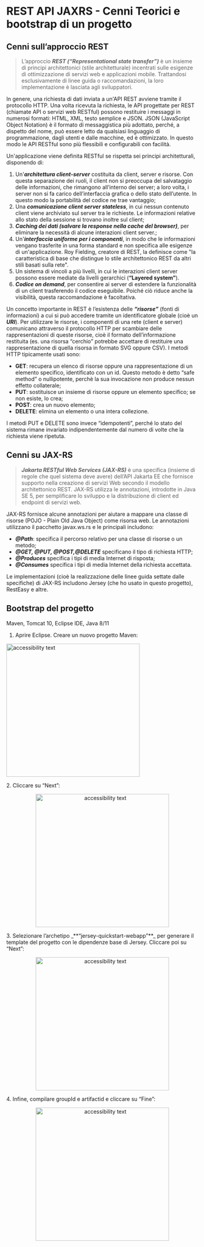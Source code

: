 # REST API JAXRS - Cenni Teorici e bootstrap di un progetto


## Cenni sull’approccio REST

>L’approccio _**REST  (“Representational state transfer”)**_ è un insieme di principi architettonici (stile architetturale) incentrati sulle esigenze di ottimizzazione di servizi web e applicazioni mobile. Trattandosi esclusivamente di linee guida o raccomandazioni, la loro implementazione è lasciata agli sviluppatori.
>
In genere, una richiesta di dati inviata a un'API REST avviene tramite il protocollo HTTP. Una volta ricevuta la richiesta, le API progettate per REST (chiamate API o servizi web RESTful) possono restituire i messaggi in numerosi formati: HTML, XML, testo semplice e JSON. JSON (JavaScript Object Notation) è il formato di messaggistica più adottato, perché, a dispetto del nome, può essere letto da qualsiasi linguaggio di programmazione, dagli utenti e dalle macchine, ed è ottimizzato. In questo modo le API RESTful sono più flessibili e configurabili con facilità.

Un'applicazione viene definita RESTful se rispetta sei principi architetturali, disponendo di:

1. Un'_**architettura client-server**_ costituita da client, server e risorse. Con questa separazione dei ruoli, il client non si preoccupa del salvataggio delle informazioni, che rimangono all’interno dei server; a loro volta, i server non si fa carico dell’interfaccia grafica o dello stato dell’utente. In questo modo la portabilità del codice ne trae vantaggio;
2. Una _**comunicazione client server stateless**_, in cui nessun contenuto client viene archiviato sul server tra le richieste. Le informazioni relative allo stato della sessione si trovano inoltre sul client;
3. _**Caching dei dati (salvare la response nella cache del browser)**_, per eliminare la necessità di alcune interazioni client server.;
4. Un'_**interfaccia uniforme per i componenti**_, in modo che le informazioni vengano trasferite in una forma standard e non specifica alle esigenze di un'applicazione. Roy Fielding, creatore di REST, la definisce come "la caratteristica di base che distingue lo stile architettonico REST da altri stili basati sulla rete".
5. Un sistema di vincoli a più livelli, in cui le interazioni client server possono essere mediate da livelli gerarchici (**“Layered system”**).
6. _**Codice on demand**_, per consentire ai server di estendere la funzionalità di un client trasferendo il codice eseguibile. Poiché ciò riduce anche la visibilità, questa raccomandazione è facoltativa.

Un concetto importante in REST è l’esistenza delle _**“risorse”**_ (fonti di informazioni) a cui si può accedere tramite un identificatore globale (cioè un _**URI**_).
Per utilizzare le risorse, i componenti di una rete (client e server) comunicano attraverso il protocollo HTTP per scambiare delle rappresentazioni di queste risorse, cioè il formato dell’informazione restituita (es. una risorsa “cerchio” potrebbe accettare di restituire una rappresentazione di quella risorsa in formato SVG oppure CSV).
I metodi HTTP tipicamente usati sono:
* **GET**: recupera un elenco di risorse oppure una rappresentazione di un elemento specifico, identificato con un id. Questo metodo è detto “safe method” o nullipotente, perchè la sua invocazione non produce nessun effetto collaterale;
* **PUT**: sostituisce un insieme di risorse oppure un elemento specifico; se non esiste, lo crea;
* **POST**: crea un nuovo elemento;
* **DELETE**: elimina un elemento o una intera collezione.

I metodi PUT e DELETE sono invece “idempotenti”, perché lo stato del sistema rimane invariato indipendentemente dal numero di volte che la richiesta viene ripetuta.


## Cenni su JAX-RS

>_**Jakarta RESTful Web Services (JAX-RS)**_ è una specifica (insieme di regole che quel sistema deve avere) dell’API Jakarta EE che fornisce supporto nella creazione di servizi Web secondo il modello architettonico REST. JAX-RS utilizza le annotazioni, introdotte in Java SE 5, per semplificare lo sviluppo e la distribuzione di client ed endpoint di servizi web.

JAX-RS fornisce alcune annotazioni per aiutare a mappare una classe di risorse (POJO - Plain Old Java Object) come risorsa web. Le annotazioni utilizzano il pacchetto javax.ws.rs e le principali includono:
* __*@Path*__: specifica il percorso relativo per una classe di risorse o un metodo;
* __*@GET, @PUT, @POST,@DELETE*__ specificano il tipo di richiesta HTTP;
* __*@Produces*__ specifica i tipi di media Internet di risposta;
* __*@Consumes*__ specifica i tipi di media Internet della richiesta accettata.

Le implementazioni (cioè la realizzazione delle linee guida settate dalle specifiche) di JAX-RS includono Jersey (che ho usato in questo progetto), RestEasy e altre.


## Bootstrap del progetto

Maven, Tomcat 10, Eclipse IDE, Java 8/11

1. Aprire Eclipse. Creare un nuovo progetto Maven:
> <p align="center">
  <img src="https://user-images.githubusercontent.com/80511726/129180024-bf382f00-f4f3-4a7a-a570-d37e0cf4d0f6.png" width="350" alt="accessibility text">
</p>
2. Cliccare su “Next”:
<p align="center">
  <img src="https://user-images.githubusercontent.com/80511726/129180521-ccc722eb-8340-4cc2-a908-3e15f5b0ad9d.png" width="350" alt="accessibility text">
</p>
3.  Selezionare l’archetipo _**“jersey-quickstart-webapp”**_ per generare il template del progetto con le dipendenze base di Jersey. Cliccare poi su “Next”:
<p align="center">
  <img src="https://user-images.githubusercontent.com/80511726/129180636-e676948a-7460-476a-ae45-45cf1561c648.png" width="350" alt="accessibility text">
</p>
4. Infine, compilare groupId e artifactid  e cliccare su “Fine”:
<p align="center">
  <img src="https://user-images.githubusercontent.com/80511726/129180683-bc218bd8-7b71-4900-81d2-a034a6c9e29d.png" width="350" alt="accessibility text">
</p>







